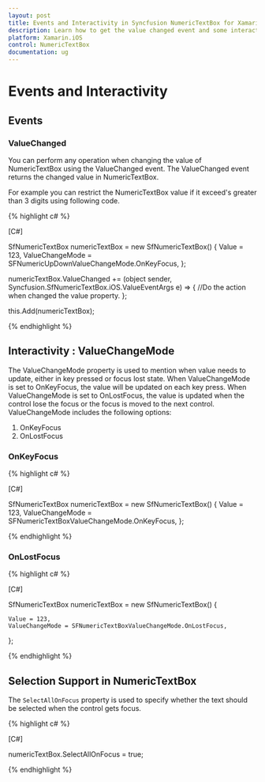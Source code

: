 ```yaml
---
layout: post
title: Events and Interactivity in Syncfusion NumericTextBox for Xamarin.iOS
description: Learn how to get the value changed event and some interactivity for NumericTextBox in Xamarin.iOS platform.
platform: Xamarin.iOS
control: NumericTextBox
documentation: ug
---
```

# Events and Interactivity

## Events

### ValueChanged 

You can perform any operation when changing the value of NumericTextBox using the ValueChanged event. The ValueChanged event returns the changed value in NumericTextBox.

For example you can restrict the NumericTextBox value if it exceed's greater than 3 digits using following code.

{% highlight c# %}

[C#]

SfNumericTextBox numericTextBox = new SfNumericTextBox()
{
    Value = 123,
	ValueChangeMode = SFNumericUpDownValueChangeMode.OnKeyFocus,
};


numericTextBox.ValueChanged += (object sender, Syncfusion.SfNumericTextBox.iOS.ValueEventArgs e) =>
{
    //Do the action when changed the value property.
};

this.Add(numericTextBox);

{% endhighlight %}

## Interactivity : ValueChangeMode

The ValueChangeMode property is used to mention when value needs to update, either in key pressed or focus lost state. When ValueChangeMode is set to OnKeyFocus, the value will be updated on each key press. When ValueChangeMode is set to OnLostFocus, the value is updated when the control lose the focus or the focus is moved to the next control. ValueChangeMode includes the following options:

1. OnKeyFocus
2. OnLostFocus

### OnKeyFocus

{% highlight c# %}

[C#]

SfNumericTextBox numericTextBox = new SfNumericTextBox()
{
    Value = 123,
	ValueChangeMode = SFNumericTextBoxValueChangeMode.OnKeyFocus,
};

{% endhighlight %}

### OnLostFocus

{% highlight c# %}

[C#]

SfNumericTextBox numericTextBox = new SfNumericTextBox()
{
	
    Value = 123,
	ValueChangeMode = SFNumericTextBoxValueChangeMode.OnLostFocus,
};

{% endhighlight %}

## Selection Support in NumericTextBox

The `SelectAllOnFocus` property is used to specify whether the text should be selected when the control gets focus.

{% highlight c# %}

[C#]

numericTextBox.SelectAllOnFocus = true;
 
{% endhighlight %}
